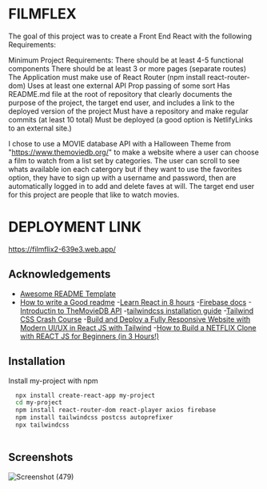 
# FILMFLEX
The goal of this project was to create a Front End React with the following Requirements:

Minimum Project Requirements:
There should be at least 4-5 functional components
There should be at least 3 or more pages (separate routes)
The Application must make use of React Router (npm install react-router-dom)
Uses at least one external API 
Prop passing of some sort
Has README.md file at the root of repository that clearly documents the purpose of the project, the target end user, and includes a link to the deployed version of the project
Must have a repository and make regular commits (at least 10 total)
Must be deployed (a good option is NetlifyLinks to an external site.)

I chose to use a MOVIE database API with a Halloween Theme from "https://www.themoviedb.org/"
to make a website where a user can choose a film to watch from a list 
set by categories. The user can scroll to see whats available ion each catergory but if they
want to use the favorites option, they have to sign up with a username and password,
then are automatically logged in to add and delete faves at will. The target end user for this project are people that like to watch movies. 

# DEPLOYMENT LINK
https://filmflix2-639e3.web.app/

## Acknowledgements

 - [Awesome README Template](https://readme.so/editor)
 - [How to write a Good readme](https://bulldogjob.com/news/449-how-to-write-a-good-readme-for-your-github-project)
 -[Learn React in  8 hours](https://www.youtube.com/watch?v=f55qeKGgB_M)
 -[Firebase docs](https://firebase.google.com/)
 -[Introductin to TheMovieDB API](https://www.youtube.com/watch?v=bpHtxx_wmqw)
 -[tailwindcss installation guide](https://tailwindcss.com/docs/guides/create-react-app)
 -[Tailwind CSS Crash Course](https://www.youtube.com/watch?v=UBOj6rqRUME)
 -[Build and Deploy a Fully Responsive Website with Modern UI/UX in React JS with Tailwind](https://www.youtube.com/watch?v=_oO4Qi5aVZs)
 -[How to Build a NETFLIX Clone with REACT JS for Beginners (in 3 Hours!)](https://www.youtube.com/watch?v=XtMThy8QKqU)






## Installation

Install my-project with npm

```bash
  npx install create-react-app my-project
  cd my-project
  npm install react-router-dom react-player axios firebase
  npm install tailwindcss postcss autoprefixer
  npx tailwindcss
  
```
    
## Screenshots



![Screenshot (479)](https://user-images.githubusercontent.com/110546643/198922710-d0df743d-8176-4656-a0ec-3928ef1061af.png)

